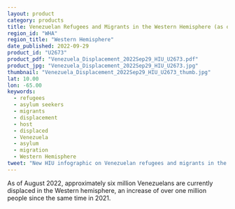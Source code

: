 ```yaml
---
layout: product
category: products
title: Venezuelan Refugees and Migrants in the Western Hemisphere (as of August 2022) - EN
region_id: "WHA" 
region_title: "Western Hemisphere" 
date_published: 2022-09-29
product_id: "U2673"
product_pdf: "Venezuela_Displacement_2022Sep29_HIU_U2673.pdf"
product_jpg: "Venezuela_Displacement_2022Sep29_HIU_U2673.jpg"
thumbnail: "Venezuela_Displacement_2022Sep29_HIU_U2673_thumb.jpg"
lat: 10.00
lon: -65.00
keywords:
  - refugees
  - asylum seekers
  - migrants
  - displacement
  - host
  - displaced
  - Venezuela
  - asylum
  - migration
  - Western Hemisphere
tweet: "New HIU infographic on Venezuelan refugees and migrants in the Western Hemisphere:"
---
```

As of August 2022, approximately six million Venezuelans are currently displaced in the Western hemisphere, an increase of over one million people since the same time in 2021.
